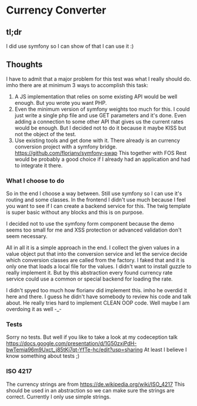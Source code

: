 # Currency Converter
## tl;dr
I did use symfony so I can show of that I can use it :)

## Thoughts
I have to admit that a major problem for this test was what I really should do.
imho there are at minimum 3 ways to accomplish this task:

1. A JS implementation that relies on some existing API would be well enough. But you wrote you want PHP.
2. Even the minimum version of symfony weights too much for this. I could just write a single php file and use GET
parameters and it's done. Even adding a connection to some other API that gives us the current rates would be enough.
But I decided not to do it because it maybe KISS but not the object of the test.
3. Use existing tools and get done with it. There already is an currency conversion project with a symfony bridge.
https://github.com/florianv/symfony-swap This together with FOS Rest would be probably a good choice if I already had
an application and had to integrate it there.

### What I choose to do
So in the end I choose a way between. Still use symfony so I can use it's routing and some classes. In the frontend
I didn't use much because I feel you want to see if I can create a backend service for this. The twig template is super
basic without any blocks and this is on purpose. 

I decided not to use the symfony form component because the demo seems too small for me and XSS protection or advanced
validation don't seem necessary.

All in all it is a simple approach in the end. I collect the given values in a value object put that into the conversion
service and let the service decide which conversion classes are called from the factory. I faked that and it is only
one that loads a local file for the values. I didn't want to install guzzle to really implement it. But by this
abstraction every found currency rate service could use a common or special backend for loading the rate.

I didn't spyed too much how florianv did implement this. imho he overdid it here and there. I guess he didn't have
somebody to review his code and talk about. He really tries hard to implement CLEAN OOP code. Well maybe I am overdoing
it as well -_-

### Tests
Sorry no tests. But well if you like to take a look at my codeception talk
https://docs.google.com/presentation/d/1G50zxjPdH-bwTemia96m9Uxct_j85tKj7qt-YfTe-hc/edit?usp=sharing
At least I believe I know something about tests ;)

### ISO 4217
The currency strings are from https://de.wikipedia.org/wiki/ISO_4217
This should be used in an abstraction so we can make sure the strings are correct. Currently I only use simple strings.
